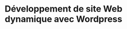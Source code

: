 ---
title: Développement de site Web dynamique avec Wordpress
image: 
  src: /images/uploads/logo-wordpress.png
hero:
  title: Développement de site Web dynamique avec Wordpress
  image: 
      src: /images/uploads/logo-wordpress.png
blocks:
  - type: editorial
    direction: rtl
    title: Développement du thème sur mesure
    text: Nous concevons entièrement le thème de votre site Web. Il sera compatible avec toutes extentions et conforme aux bonnes pratiques Wordpress.
    image: 
      src: /images/uploads/screen-wordpress-themes.png
      alt: Écran du choix de thème dans Wordpress
  - type: informations
    column: 3
    heading: 
      title: Nos extentions préférés
    items:
      - title: Advanced Custom Fields
        text: Advanced Custom Fields est l’une des extensions les plus utilisée, elle permet d’ajouter plusieurs types de champs et d’en créer autant que désiré. 
        cta:
          text: Site de l’extention
          url: https://www.advancedcustomfields.com/
          blank: true
        image: 
          src: /images/uploads/logo-acf.png
          isLogo: true
      - title: WPML
        text: Wordpress multilingue facilite la création et l’exploitation de sites multilingues.
        cta: 
          text: Site de l’extention
          blank: true
          url: https://wpml.org/fr/
        image: 
          src: /images/uploads/logo-wpml-otgs.svg
          isLogo: true
  - type: cta
    background: true
    heading:
      title: Ayez un site Web de qualité en ligne dès aujourd’hui
    cta:
      text: Contactez-nous
      url: /contact/
---